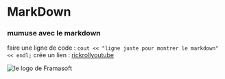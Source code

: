 # MarkDown
### mumuse avec le markdown
faire une ligne de code :  ```cout << "ligne juste pour montrer le markdown" << endl;```
crée un lien : [rickrollyoutube](https://www.youtube.com/watch?v=dQw4w9WgXcQ)

![le logo de Framasoft](https://framasoft.org/nav/img/logo.png)

